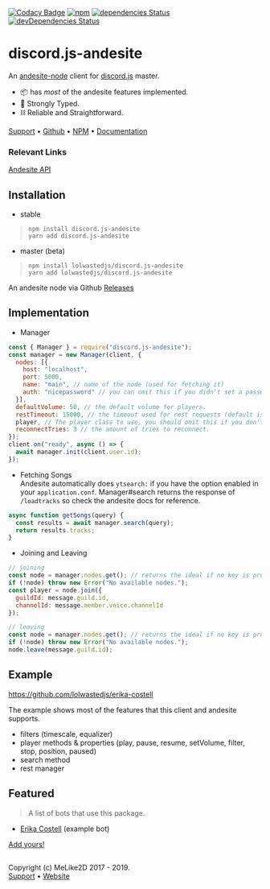 [![Codacy Badge](https://api.codacy.com/project/badge/Grade/e9fe39139915430a812af57f87dad66e)](https://www.codacy.com/manual/LolWastedJS/discord.js-andesite?utm_source=github.com&amp;utm_medium=referral&amp;utm_content=LolWastedJS/discord.js-andesite&amp;utm_campaign=Badge_Grade)
[![npm](https://img.shields.io/npm/dt/discord.js-andesite?color=red&label=Total%20Downloads&logo=npm&style=flat-square)](https://npmjs.com/discord.js-andesite)
[![dependencies Status](https://david-dm.org/lolwastedjs/discord.js-andesite/status.svg)](https://david-dm.org/lolwastedjs/discord.js-andesite)
[![devDependencies Status](https://david-dm.org/lolwastedjs/discord.js-andesite/dev-status.svg)](https://david-dm.org/lolwastedjs/discord.js-andesite?type=dev)

# discord.js-andesite

An [andesite-node](https://github.com/natanbc/andesite-node) client for [discord.js](https://npmjs.com/discord.js) master.

- 📦 has *most* of the andesite features implemented.  
- 💪 Strongly Typed.  
- ⛓ Reliable and Straightforward.  

[Support](https://discord.gg/kzaSTx) •
[Github](https://github.com/lolwastedjs/discord.js-andesite) •
[NPM](https://npmjs.com/discord.js-andesite) •
[Documentation](https://melike2d.ml/discord.js-andesite)

### Relevant Links

[Andesite API](https://github.com/natanbc/andesite-node/blob/master/API.md)  

## Installation

- stable
> `npm install discord.js-andesite`  
> `yarn add discord.js-andesite`

- master (beta)
> `npm install lolwastedjs/discord.js-andesite`  
> `yarn add lolwastedjs/discord.js-andesite`

An andesite node via Github [Releases](https://github.com/natanbc/andesite-node/releases)

## Implementation

- Manager
```js
const { Manager } = require("discord.js-andesite");
const manager = new Manager(client, {
  nodes: [{
    host: "localhost",
    port: 5000,
    name: "main", // name of the node (used for fetching it)
    auth: "nicepassword" // you can omit this if you didn't set a password
  }],
  defaultVolume: 50, // the default volume for players.
  restTimeout: 15000, // the timeout used for rest requests (default is 10000)
  player, // The player class to use, you should omit this if you don't know what you're doing.
  reconnectTries: 3 // the amount of tries to reconnect.
});
client.on("ready", async () => {
  await manager.init(client.user.id);
});
```

- Fetching Songs  
Andesite automatically does `ytsearch:` if you have the option enabled in your `application.conf`.
Manager#search returns the response of `/loadtracks` so check the andesite docs for reference.
```js
async function getSongs(query) {
  const results = await manager.search(query);
  return results.tracks;
}
```

- Joining and Leaving  
```js
// joining
const node = manager.nodes.get(); // returns the ideal if no key is provided.
if (!node) throw new Error("No available nodes.");
const player = node.join({ 
  guildId: message.guild.id,
  channelId: message.member.voice.channelId
});
```

```js
// leaving
const node = manager.nodes.get(); // returns the ideal if no key is provided.
if (!node) throw new Error("No available nodes.");
node.leave(message.guild.id);
```

## Example

<https://github.com/lolwastedjs/erika-costell>

The example shows most of the features that this client and andesite supports.
- filters (timescale, equalizer)
- player methods & properties (play, pause, resume, setVolume, filter, stop, position, paused)
- search method
- rest manager

## Featured

> A list of bots that use this package.

- [Erika Costell](https://github.com/lolwastedjs/erika-costell) (example bot)

[Add yours!](https://discord.gg/kzaSTx)

##

Copyright (c) MeLike2D 2017 - 2019.  
[Support](https://discord.gg/kzaSTx) • [Website](https://melike2d.me/)